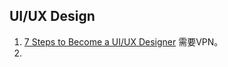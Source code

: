 
## UI/UX Design
1. [7 Steps to Become a UI/UX Designer](https://medium.com/nicole-the-designer/7-steps-to-become-a-ui-ux-designer-8beed7639a95) 需要VPN。
2. 